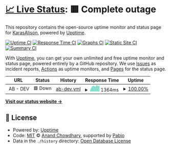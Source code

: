 # [📈 Live Status](https://KarasAlison.github.io/ab-availability): <!--live status--> **🟥 Complete outage**

This repository contains the open-source uptime monitor and status page for [KarasAlison](https://KarasAlison.github.io/ab-availability), powered by [Upptime](https://github.com/upptime/upptime).

[![Uptime CI](https://github.com/KarasAlison/ab-availability/workflows/Uptime%20CI/badge.svg)](https://github.com/KarasAlison/ab-availability/actions?query=workflow%3A%22Uptime+CI%22)
[![Response Time CI](https://github.com/KarasAlison/ab-availability/workflows/Response%20Time%20CI/badge.svg)](https://github.com/KarasAlison/ab-availability/actions?query=workflow%3A%22Response+Time+CI%22)
[![Graphs CI](https://github.com/KarasAlison/ab-availability/workflows/Graphs%20CI/badge.svg)](https://github.com/KarasAlison/ab-availability/actions?query=workflow%3A%22Graphs+CI%22)
[![Static Site CI](https://github.com/KarasAlison/ab-availability/workflows/Static%20Site%20CI/badge.svg)](https://github.com/KarasAlison/ab-availability/actions?query=workflow%3A%22Static+Site+CI%22)
[![Summary CI](https://github.com/KarasAlison/ab-availability/workflows/Summary%20CI/badge.svg)](https://github.com/KarasAlison/ab-availability/actions?query=workflow%3A%22Summary+CI%22)

With [Upptime](https://upptime.js.org), you can get your own unlimited and free uptime monitor and status page, powered entirely by a GitHub repository. We use [Issues](https://github.com/KarasAlison/ab-availability/issues) as incident reports, [Actions](https://github.com/KarasAlison/ab-availability/actions) as uptime monitors, and [Pages](https://KarasAlison.github.io/ab-availability) for the status page.

<!--start: status pages-->
<!-- This summary is generated by Upptime (https://github.com/upptime/upptime) -->
<!-- Do not edit this manually, your changes will be overwritten -->
<!-- prettier-ignore -->
| URL | Status | History | Response Time | Uptime |
| --- | ------ | ------- | ------------- | ------ |
| <img alt="" src="https://icons.duckduckgo.com/ip3/null.ico" height="13"> AB - DEV | 🟥 Down | [ab-dev.yml](https://github.com/KarasAlison/ab-availability/commits/HEAD/history/ab-dev.yml) | <details><summary><img alt="Response time graph" src="./graphs/ab-dev/response-time-week.png" height="20"> 1364ms</summary><br><a href="https://KarasAlison.github.io/ab-availability/history/ab-dev"><img alt="Response time 1044" src="https://img.shields.io/endpoint?url=https%3A%2F%2Fraw.githubusercontent.com%2FKarasAlison%2Fab-availability%2FHEAD%2Fapi%2Fab-dev%2Fresponse-time.json"></a><br><a href="https://KarasAlison.github.io/ab-availability/history/ab-dev"><img alt="24-hour response time 1178" src="https://img.shields.io/endpoint?url=https%3A%2F%2Fraw.githubusercontent.com%2FKarasAlison%2Fab-availability%2FHEAD%2Fapi%2Fab-dev%2Fresponse-time-day.json"></a><br><a href="https://KarasAlison.github.io/ab-availability/history/ab-dev"><img alt="7-day response time 1364" src="https://img.shields.io/endpoint?url=https%3A%2F%2Fraw.githubusercontent.com%2FKarasAlison%2Fab-availability%2FHEAD%2Fapi%2Fab-dev%2Fresponse-time-week.json"></a><br><a href="https://KarasAlison.github.io/ab-availability/history/ab-dev"><img alt="30-day response time 1336" src="https://img.shields.io/endpoint?url=https%3A%2F%2Fraw.githubusercontent.com%2FKarasAlison%2Fab-availability%2FHEAD%2Fapi%2Fab-dev%2Fresponse-time-month.json"></a><br><a href="https://KarasAlison.github.io/ab-availability/history/ab-dev"><img alt="1-year response time 1044" src="https://img.shields.io/endpoint?url=https%3A%2F%2Fraw.githubusercontent.com%2FKarasAlison%2Fab-availability%2FHEAD%2Fapi%2Fab-dev%2Fresponse-time-year.json"></a></details> | <details><summary><a href="https://KarasAlison.github.io/ab-availability/history/ab-dev">100.00%</a></summary><a href="https://KarasAlison.github.io/ab-availability/history/ab-dev"><img alt="All-time uptime 99.17%" src="https://img.shields.io/endpoint?url=https%3A%2F%2Fraw.githubusercontent.com%2FKarasAlison%2Fab-availability%2FHEAD%2Fapi%2Fab-dev%2Fuptime.json"></a><br><a href="https://KarasAlison.github.io/ab-availability/history/ab-dev"><img alt="24-hour uptime 100.00%" src="https://img.shields.io/endpoint?url=https%3A%2F%2Fraw.githubusercontent.com%2FKarasAlison%2Fab-availability%2FHEAD%2Fapi%2Fab-dev%2Fuptime-day.json"></a><br><a href="https://KarasAlison.github.io/ab-availability/history/ab-dev"><img alt="7-day uptime 100.00%" src="https://img.shields.io/endpoint?url=https%3A%2F%2Fraw.githubusercontent.com%2FKarasAlison%2Fab-availability%2FHEAD%2Fapi%2Fab-dev%2Fuptime-week.json"></a><br><a href="https://KarasAlison.github.io/ab-availability/history/ab-dev"><img alt="30-day uptime 99.87%" src="https://img.shields.io/endpoint?url=https%3A%2F%2Fraw.githubusercontent.com%2FKarasAlison%2Fab-availability%2FHEAD%2Fapi%2Fab-dev%2Fuptime-month.json"></a><br><a href="https://KarasAlison.github.io/ab-availability/history/ab-dev"><img alt="1-year uptime 99.17%" src="https://img.shields.io/endpoint?url=https%3A%2F%2Fraw.githubusercontent.com%2FKarasAlison%2Fab-availability%2FHEAD%2Fapi%2Fab-dev%2Fuptime-year.json"></a></details>

<!--end: status pages-->

[**Visit our status website →**](https://KarasAlison.github.io/ab-availability)

## 📄 License

- Powered by: [Upptime](https://github.com/upptime/upptime)
- Code: [MIT](./LICENSE) © [Anand Chowdhary](https://anandchowdhary.com), supported by [Pabio](https://pabio.com)
- Data in the `./history` directory: [Open Database License](https://opendatacommons.org/licenses/odbl/1-0/)
